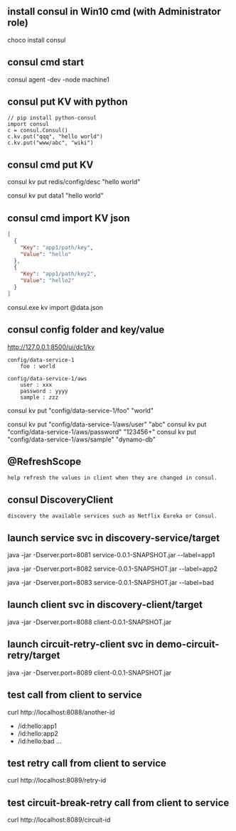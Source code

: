 ## install consul in Win10 cmd (with Administrator role)

choco install consul

## consul cmd start ##

consul agent -dev -node machine1

## consul put KV with python  ##
```
// pip install python-consul
import consul
c = consul.Consul()
c.kv.put("qqq", "hello world")
c.kv.put("www/abc", "wiki")
```

## consul cmd put KV  ##

consul kv put redis/config/desc "hello world"

consul kv put data1 "hello world"

## consul cmd import KV json ##
``` data.json
[
  {
    "Key": "app1/path/key",
    "Value": "hello"
  },
  {
    "Key": "app1/path/key2",
    "Value": "hello2"
  }
]
```

consul.exe kv import @data.json

## consul config folder and key/value ##

http://127.0.0.1:8500/ui/dc1/kv

    config/data-service-1
        foo : world

    config/data-service-1/aws
        user : xxx
        password : yyyy
        sample : zzz

consul kv put "config/data-service-1/foo" "world"

consul kv put "config/data-service-1/aws/user"      "abc"
consul kv put "config/data-service-1/aws/password"  "123456+"
consul kv put "config/data-service-1/aws/sample"    "dynamo-db"

## @RefreshScope ##

    help refresh the values in client when they are changed in consul.


## consul DiscoveryClient ##

    discovery the available services such as Netflix Eureka or Consul.

## launch service svc in discovery-service/target

java -jar -Dserver.port=8081  service-0.0.1-SNAPSHOT.jar --label=app1

java -jar -Dserver.port=8082  service-0.0.1-SNAPSHOT.jar --label=app2

java -jar -Dserver.port=8083  service-0.0.1-SNAPSHOT.jar --label=bad


## launch client svc in discovery-client/target

java -jar -Dserver.port=8088  client-0.0.1-SNAPSHOT.jar 

## launch circuit-retry-client svc in demo-circuit-retry/target

java -jar -Dserver.port=8089  client-0.0.1-SNAPSHOT.jar 


## test call from client to service

curl http://localhost:8088/another-id

 - /id:hello:app1
 - /id:hello:app2
 - /id:hello:bad
...

## test retry call from client to service

curl http://localhost:8089/retry-id

## test circuit-break-retry call from client to service

curl http://localhost:8089/circuit-id

